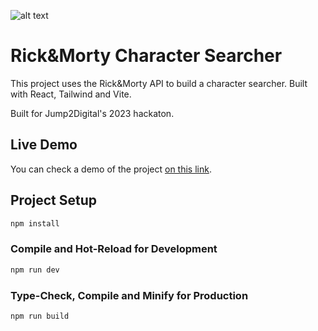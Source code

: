 ![alt text](https://i.ibb.co/Zzgy2Bw/rikimorty-characters.png)

# Rick&Morty Character Searcher

This project uses the Rick&Morty API to build a character searcher. Built with React, Tailwind and Vite.

Built for Jump2Digital's 2023 hackaton.

## Live Demo

You can check a demo of the project [on this link](https://ricknmorty-hackaton.netlify.app/).

## Project Setup

```sh
npm install
```

### Compile and Hot-Reload for Development

```sh
npm run dev
```

### Type-Check, Compile and Minify for Production

```sh
npm run build
```
